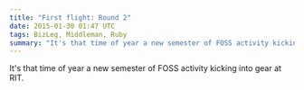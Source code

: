 ```yaml
---
title: "First flight: Round 2"
date: 2015-01-30 01:47 UTC
tags: BizLeg, Middleman, Ruby
summary: "It's that time of year a new semester of FOSS activity kicking into gear at RIT."
---
```


It's that time of year a new semester of FOSS activity kicking into gear at RIT.
